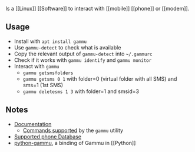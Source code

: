 Is a [[Linux]] [[Software]] to interact with [[mobile]] [[phone]] or [[modem]].
## Usage
- Install with `apt install gammu`
- Use `gammu-detect` to check what is available
- Copy the relevant output of `gammu-detect` into `~/.gammurc`
- Check if it works with `gammu identify` and `gammu monitor`
- Interact with `gammu`
	- `gammu getsmsfolders` 
	- `gammu getsms 0 1` with folder=0 (virtual folder with all SMS) and sms=1 (1st SMS)
	- `gammu deletesms 1 3` with folder=1 and smsid=3
## Notes
- [Documentation](https://docs.gammu.org/project/index.html)
	- [Commands supported](https://docs.gammu.org//gammu/index.html) by the `gammu` utility
- [Supported phone Database](https://wammu.eu/phones/)
- [python-gammu](https://wammu.eu/python-gammu/), a binding of Gammu in [[Python]]